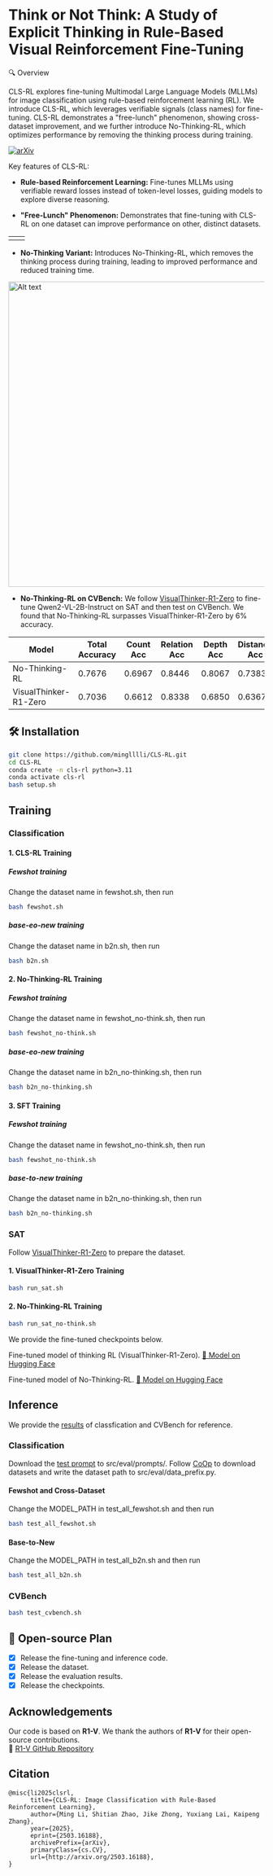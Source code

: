 # Think or Not Think: A Study of Explicit Thinking in Rule-Based Visual Reinforcement Fine-Tuning
🔍 Overview

CLS-RL explores fine-tuning Multimodal Large Language Models (MLLMs) for image classification using rule-based reinforcement learning (RL). We introduce CLS-RL, which leverages verifiable signals (class names) for fine-tuning. CLS-RL demonstrates a "free-lunch" phenomenon, showing cross-dataset improvement, and we further introduce No-Thinking-RL, which optimizes performance by removing the thinking process during training.

[![arXiv](https://img.shields.io/badge/arXiv-2503.13939-b31b1b.svg)](http://arxiv.org/abs/2503.16188)

Key features of CLS-RL:
* **Rule-based Reinforcement Learning:** Fine-tunes MLLMs using verifiable reward losses instead of token-level losses, guiding models to explore diverse reasoning.
  
* **"Free-Lunch" Phenomenon:** Demonstrates that fine-tuning with CLS-RL on one dataset can improve performance on other, distinct datasets.

<table>
 <tr>
  <td width="50%">
   <img src="r1_improve_heatmap.png" alt="">
  </td>
  <td width="50%">
   <img src="direct_improve_heatmap.png" alt="">
  </td>
 </tr>
</table>

* **No-Thinking Variant:** Introduces No-Thinking-RL, which removes the thinking process during training, leading to improved performance and reduced training time.
<img src="compare_difference_heatmap.png" alt="Alt text" width="600" height="600">

* **No-Thinking-RL on CVBench:** We follow [VisualThinker-R1-Zero](https://github.com/turningpoint-ai/VisualThinker-R1-Zero) to fine-tune Qwen2-VL-2B-Instruct on SAT and then test on CVBench. We found that No-Thinking-RL surpasses VisualThinker-R1-Zero by 6% accuracy.
  
| Model                | Total Accuracy | Count Acc | Relation Acc | Depth Acc | Distance Acc |
|----------------------|---------------|-----------|--------------|-----------|--------------|
| No-Thinking-RL      | 0.7676        | 0.6967    | 0.8446       | 0.8067    | 0.7383       |
| VisualThinker-R1-Zero | 0.7036       | 0.6612    | 0.8338       | 0.6850    | 0.6367       |



## 🛠️ Installation

```bash
git clone https://github.com/minglllli/CLS-RL.git
cd CLS-RL
conda create -n cls-rl python=3.11
conda activate cls-rl
bash setup.sh
```

## Training
### Classification 

#### 1. CLS-RL Training
##### Fewshot training
Change the dataset name in fewshot.sh, then run
```bash
bash fewshot.sh
```
##### base-eo-new training
Change the dataset name in b2n.sh, then run
```bash
bash b2n.sh
```
#### 2. No-Thinking-RL Training
##### Fewshot training
Change the dataset name in fewshot_no-think.sh, then run
```bash
bash fewshot_no-think.sh
```
##### base-eo-new training
Change the dataset name in b2n_no-thinking.sh, then run
```bash
bash b2n_no-thinking.sh
```

#### 3. SFT Training
##### Fewshot training
Change the dataset name in fewshot_no-think.sh, then run
```bash
bash fewshot_no-think.sh
```
##### base-to-new training
Change the dataset name in b2n_no-thinking.sh, then run
```bash
bash b2n_no-thinking.sh
```

### SAT
Follow [VisualThinker-R1-Zero](https://github.com/turningpoint-ai/VisualThinker-R1-Zero) to prepare the dataset.
#### 1. VisualThinker-R1-Zero Training
```bash
bash run_sat.sh
```
#### 2. No-Thinking-RL Training
```bash
bash run_sat_no-think.sh
```
We provide the fine-tuned checkpoints below.

Fine-tuned model of thinking RL (VisualThinker-R1-Zero). [🤗 Model on Hugging Face](https://huggingface.co/afdsafas/Qwen2-VL-2B-Instruct-SAT-generation4)

Fine-tuned model of No-Thinking-RL. [🤗 Model on Hugging Face](https://huggingface.co/afdsafas/Qwen2-VL-2B-Instruct-SAT-generation4-Direct)
## Inference
We provide the [results](https://drive.google.com/drive/folders/1NXpGfWj1oazoK4SwzoDBqpV59Fjyi2od?usp=sharing) of classfication and CVBench for reference.
### Classification
Download the [test prompt](https://drive.google.com/drive/folders/1Quqh2H3TkqX91Rc2YUdnPXixzDDFf1dy?usp=sharing) to src/eval/prompts/. 
Follow [CoOp](https://github.com/KaiyangZhou/CoOp/blob/main/DATASETS.md) to download datasets and write the dataset path to src/eval/data_prefix.py.
#### Fewshot and Cross-Dataset
Change the MODEL_PATH in test_all_fewshot.sh and then run
```bash
bash test_all_fewshot.sh
```

#### Base-to-New
Change the MODEL_PATH in test_all_b2n.sh and then run
```bash
bash test_all_b2n.sh
```

### CVBench
```bash
bash test_cvbench.sh
```


## 📌 Open-source Plan

- [x] Release the fine-tuning and inference code.
- [x] Release the dataset.
- [x] Release the evaluation results.
- [x] Release the checkpoints.

## Acknowledgements

Our code is based on **R1-V**. We thank the authors of **R1-V** for their open-source contributions.  
🔗 [R1-V GitHub Repository](https://github.com/Deep-Agent/R1-V)

## Citation
```
@misc{li2025clsrl,
      title={CLS-RL: Image Classification with Rule-Based Reinforcement Learning}, 
      author={Ming Li, Shitian Zhao, Jike Zhong, Yuxiang Lai, Kaipeng Zhang},
      year={2025},
      eprint={2503.16188},
      archivePrefix={arXiv},
      primaryClass={cs.CV},
      url={http://arxiv.org/2503.16188}, 
}
```
